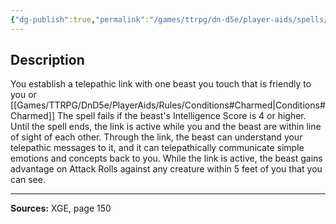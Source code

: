 ```yaml
---
{"dg-publish":true,"permalink":"/games/ttrpg/dn-d5e/player-aids/spells/level-1/beast-bond/","tags":["TTRPG/DND/5e","verbal","somatic","material","concentration","buff","communication"]}
---
```



## Description
You establish a telepathic link with one beast you touch that is friendly to you or [[Games/TTRPG/DnD5e/PlayerAids/Rules/Conditions#Charmed\|Conditions#Charmed]]
The spell fails if the beast's Intelligence Score is 4 or higher.
Until the spell ends, the link is active while you and the beast are within line of sight of each other.
Through the link, the beast can understand your telepathic messages to it, and it can telepathically communicate simple emotions and concepts back to you.
While the link is active, the beast gains advantage on Attack Rolls against any creature within 5 feet of you that you can see.

---

**Sources:** XGE, page 150
